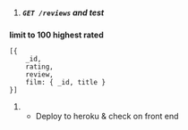 1. ##### `GET /reviews` and test
**limit to 100 highest rated**
```
[{
    _id,
    rating,
    review,
    film: { _id, title }
}]
```
1. * Deploy to heroku & check on front end
